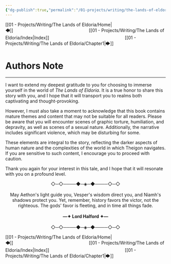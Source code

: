 ```yaml
---
{"dg-publish":true,"permalink":"/01-projects/writing/the-lands-of-eldoria/authors-note/","tags":["Eldoria"]}
---
```


[[01 - Projects/Writing/The Lands of Eldoria/Home\|🡄]]                 [[01 - Projects/Writing/The Lands of Eldoria/Index\|Index]]                 [[01 - Projects/Writing/The Lands of Eldoria/Chapter1\|🡆]]

# Authors Note

---

I want to extend my deepest gratitude to you for choosing to immerse yourself in the world of _The Lands of Eldoria_. It is a true honor to share this story with you, and I hope that it will transport you to realms both captivating and thought-provoking.

However, I must also take a moment to acknowledge that this book contains mature themes and content that may not be suitable for all readers. Please be aware that you will encounter scenes of graphic torture, humiliation, and depravity, as well as scenes of a sexual nature. Additionally, the narrative includes significant violence, which may be disturbing for some.

These elements are integral to the story, reflecting the darker aspects of human nature and the complexities of the world in which Theigon navigates. If you are sensitive to such content, I encourage you to proceed with caution.

Thank you again for your interest in this tale, and I hope that it will resonate with you on a profound level.

<p style="text-align:center;">◇─◇────◆─◈─◆────◇─◇
<br>
<br>
May Aethon's light guide you, Vesper's wisdom direct you, and Niamh's shadows protect you. Yet, remember, history favors the victor, not the righteous. The gods' favor is fleeting, and in time all things fade.
<br>
<br>
<b>—✦ Lord Halford ✦—</b>
<br>
<br>
◇─◇────◆─◈─◆────◇─◇</p>



[[01 - Projects/Writing/The Lands of Eldoria/Home\|🡄]]                 [[01 - Projects/Writing/The Lands of Eldoria/Index\|Index]]                 [[01 - Projects/Writing/The Lands of Eldoria/Chapter1\|🡆]]